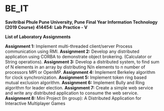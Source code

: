 # BE_IT
**Savitribai Phule Pune University, Pune**
**Final Year Information Technology (2019 Course)** 
**414454: Lab Practice - V**

**List of Laboratory Assignments**

**Assignment 1:** Implement multi-threaded client/server Process communication using RMI.
**Assignment 2:** Develop any distributed application using CORBA to demonstrate object brokering.
(Calculator or String operations).
**Assignment 3:** Develop a distributed system, to find sum of N elements in an array by distributing N/n elements to n number of processors MPI or OpenMP. 
**Assignment 4:** Implement Berkeley algorithm for clock synchronization.
**Assignment 5:** Implement token ring based mutual exclusion algorithm.
**Assignment 6:** Implement Bully and Ring algorithm for leader election.
**Assignment 7:** Create a simple web service and write any distributed application to consume the web service.
**Assignment 8:** Mini Project (In group): A Distributed Application for Interactive Multiplayer Games


